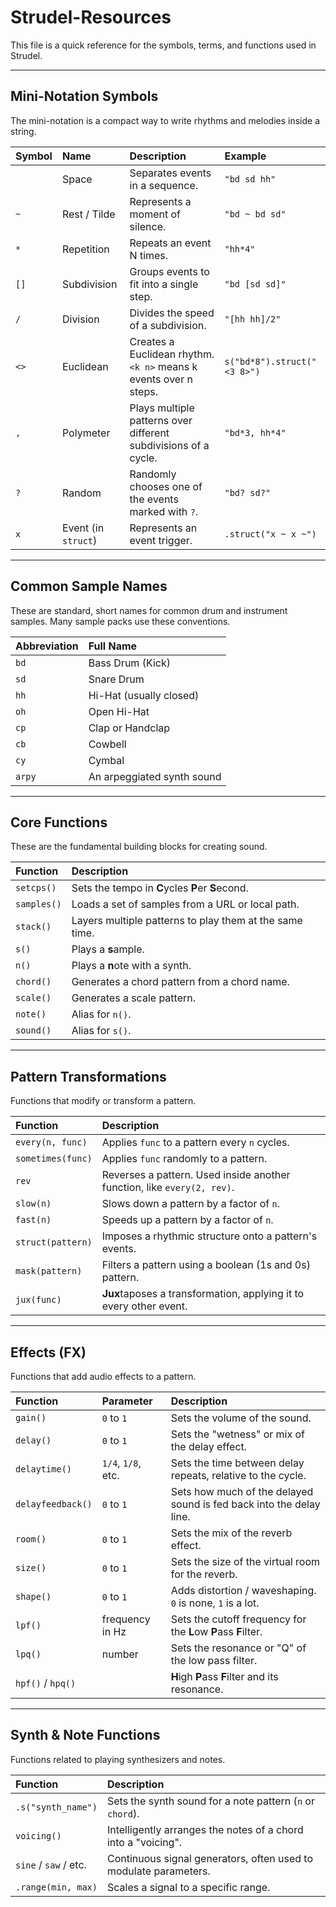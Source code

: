 # Strudel-Resources
This file is a quick reference for the symbols, terms, and functions used in Strudel.

---

## Mini-Notation Symbols

The mini-notation is a compact way to write rhythms and melodies inside a string.

| Symbol | Name | Description | Example |
| :--- | :--- | :--- | :--- |
| ` ` | Space | Separates events in a sequence. | `"bd sd hh"` |
| `~` | Rest / Tilde | Represents a moment of silence. | `"bd ~ bd sd"` |
| `*` | Repetition | Repeats an event N times. | `"hh*4"` |
| `[]`| Subdivision | Groups events to fit into a single step. | `"bd [sd sd]"` |
| `/` | Division | Divides the speed of a subdivision. | `"[hh hh]/2"` |
| `<>`| Euclidean | Creates a Euclidean rhythm. `<k n>` means k events over n steps. | `s("bd*8").struct("<3 8>")` |
| `,` | Polymeter | Plays multiple patterns over different subdivisions of a cycle. | `"bd*3, hh*4"` |
| `?` | Random | Randomly chooses one of the events marked with `?`. | `"bd? sd?"` |
| `x` | Event (in `struct`) | Represents an event trigger. | `.struct("x ~ x ~")` |

---

## Common Sample Names

These are standard, short names for common drum and instrument samples. Many sample packs use these conventions.

| Abbreviation | Full Name |
| :--- | :--- |
| `bd` | Bass Drum (Kick) |
| `sd` | Snare Drum |
| `hh` | Hi-Hat (usually closed) |
| `oh` | Open Hi-Hat |
| `cp` | Clap or Handclap |
| `cb` | Cowbell |
| `cy` | Cymbal |
| `arpy` | An arpeggiated synth sound |

---

## Core Functions

These are the fundamental building blocks for creating sound.

| Function | Description |
| :--- | :--- |
| `setcps()` | Sets the tempo in **C**ycles **P**er **S**econd. |
| `samples()` | Loads a set of samples from a URL or local path. |
| `stack()` | Layers multiple patterns to play them at the same time. |
| `s()` | Plays a **s**ample. |
| `n()` | Plays a **n**ote with a synth. |
| `chord()` | Generates a chord pattern from a chord name. |
| `scale()` | Generates a scale pattern. |
| `note()` | Alias for `n()`. |
| `sound()` | Alias for `s()`. |

---

## Pattern Transformations

Functions that modify or transform a pattern.

| Function | Description |
| :--- | :--- |
| `every(n, func)` | Applies `func` to a pattern every `n` cycles. |
| `sometimes(func)` | Applies `func` randomly to a pattern. |
| `rev` | Reverses a pattern. Used inside another function, like `every(2, rev)`. |
| `slow(n)` | Slows down a pattern by a factor of `n`. |
| `fast(n)` | Speeds up a pattern by a factor of `n`. |
| `struct(pattern)` | Imposes a rhythmic structure onto a pattern's events. |
| `mask(pattern)` | Filters a pattern using a boolean (1s and 0s) pattern. |
| `jux(func)` | **Jux**taposes a transformation, applying it to every other event. |

---

## Effects (FX)

Functions that add audio effects to a pattern.

| Function | Parameter | Description |
| :--- | :--- | :--- |
| `gain()` | `0` to `1` | Sets the volume of the sound. |
| `delay()` | `0` to `1` | Sets the "wetness" or mix of the delay effect. |
| `delaytime()` | `1/4`, `1/8`, etc. | Sets the time between delay repeats, relative to the cycle. |
| `delayfeedback()`| `0` to `1` | Sets how much of the delayed sound is fed back into the delay line. |
| `room()` | `0` to `1` | Sets the mix of the reverb effect. |
| `size()` | `0` to `1` | Sets the size of the virtual room for the reverb. |
| `shape()` | `0` to `1` | Adds distortion / waveshaping. `0` is none, `1` is a lot. |
| `lpf()` | frequency in Hz | Sets the cutoff frequency for the **L**ow **P**ass **F**ilter. |
| `lpq()` | number | Sets the resonance or "Q" of the low pass filter. |
| `hpf()` / `hpq()` | | **H**igh **P**ass **F**ilter and its resonance. |

---

## Synth & Note Functions

Functions related to playing synthesizers and notes.

| Function | Description |
| :--- | :--- |
| `.s("synth_name")` | Sets the synth sound for a note pattern (`n` or `chord`). |
| `voicing()` | Intelligently arranges the notes of a chord into a "voicing". |
| `sine` / `saw` / etc. | Continuous signal generators, often used to modulate parameters. |
| `.range(min, max)` | Scales a signal to a specific range. | 
